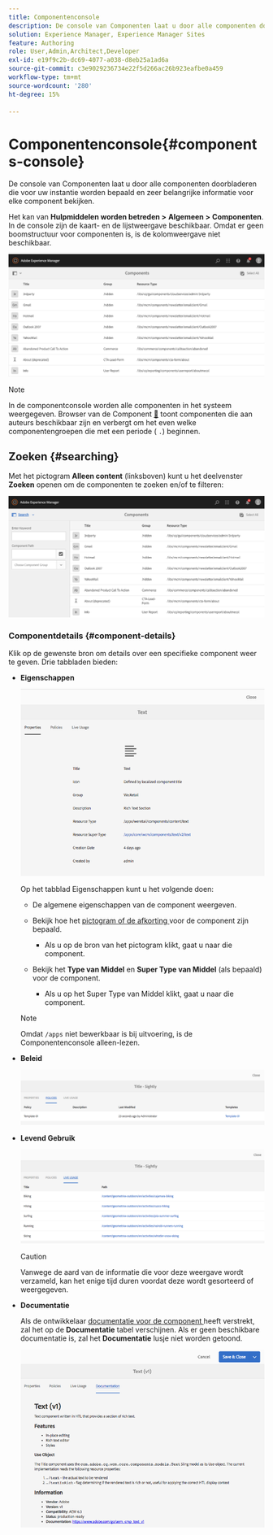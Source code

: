```yaml
---
title: Componentenconsole
description: De console van Componenten laat u door alle componenten doorbladeren die voor uw instantie worden bepaald en zeer belangrijke informatie voor elke component bekijken.
solution: Experience Manager, Experience Manager Sites
feature: Authoring
role: User,Admin,Architect,Developer
exl-id: e19f9c2b-dc69-4077-a038-d8eb25a1ad6a
source-git-commit: c3e9029236734e22f5d266ac26b923eafbe0a459
workflow-type: tm+mt
source-wordcount: '280'
ht-degree: 15%

---
```


# Componentenconsole{#components-console}

De console van Componenten laat u door alle componenten doorbladeren die voor uw instantie worden bepaald en zeer belangrijke informatie voor elke component bekijken.

Het kan van **Hulpmiddelen worden betreden >** **Algemeen >** **Componenten**. In de console zijn de kaart- en de lijstweergave beschikbaar. Omdat er geen boomstructuur voor componenten is, is de kolomweergave niet beschikbaar.

![ scherm-shot_2019-03-05at113145 ](assets/screen-shot_2019-03-05at113145.png)

>[!NOTE]
>
>In de componentconsole worden alle componenten in het systeem weergegeven. Browser van de Component [&#128279;](/help/sites-authoring/author-environment-tools.md#components-browser) toont componenten die aan auteurs beschikbaar zijn en verbergt om het even welke componentengroepen die met een periode ( `.`) beginnen.

## Zoeken {#searching}

Met het pictogram **Alleen content** (linksboven) kunt u het deelvenster **Zoeken** openen om de componenten te zoeken en/of te filteren:

![ scherm-shot_2019-03-05at113251 ](assets/screen-shot_2019-03-05at113251.png)

### Componentdetails {#component-details}

Klik op de gewenste bron om details over een specifieke component weer te geven. Drie tabbladen bieden:

* **Eigenschappen**

  ![ screen_shot_2018-03-27at165847 ](assets/screen_shot_2018-03-27at165847.png)

  Op het tabblad Eigenschappen kunt u het volgende doen:

   * De algemene eigenschappen van de component weergeven.
   * Bekijk hoe het [ pictogram of de afkorting ](/help/sites-developing/components-basics.md#component-icon-in-touch-ui) voor de component zijn bepaald.

      * Als u op de bron van het pictogram klikt, gaat u naar die component.

   * Bekijk het **Type van Middel** en **Super Type van Middel** (als bepaald) voor de component.

      * Als u op het Super Type van Middel klikt, gaat u naar die component.

  >[!NOTE]
  >
  >Omdat `/apps` niet bewerkbaar is bij uitvoering, is de Componentenconsole alleen-lezen.

* **Beleid**

  ![ Beleid ](assets/chlimage_1-169.png)

* **Levend Gebruik**

  ![ Levend Gebruik ](assets/chlimage_1-170.png)

  >[!CAUTION]
  >
  >Vanwege de aard van de informatie die voor deze weergave wordt verzameld, kan het enige tijd duren voordat deze wordt gesorteerd of weergegeven.

* **Documentatie**

  Als de ontwikkelaar [ documentatie voor de component ](/help/sites-developing/developing-components.md#documenting-your-component) heeft verstrekt, zal het op de **Documentatie** tabel verschijnen. Als er geen beschikbare documentatie is, zal het **Documentatie** lusje niet worden getoond.

  ![ Documentatie ](assets/chlimage_1-171.png)
